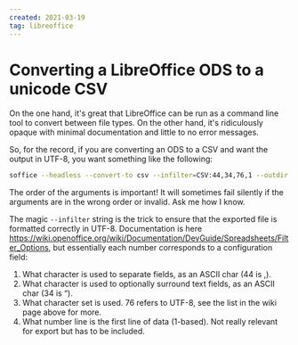 ```yaml
---
created: 2021-03-19
tag: libreoffice
---
```

# Converting a LibreOffice ODS to a unicode CSV

On the one hand, it's great that LibreOffice can be run as a command line tool to
convert between file types. On the other hand, it's ridiculously opaque with minimal
documentation and little to no error messages.

So, for the record, if you are converting an ODS to a CSV and want the output in UTF-8,
you want something like the following:

```bash
soffice --headless --convert-to csv --infilter=CSV:44,34,76,1 --outdir "stuff" "blargh.ods"
```

The order of the arguments is important! It will sometimes fail silently if the
arguments are in the wrong order or invalid. Ask me how I know.

The magic `--infilter` string is the trick to ensure that the exported file is formatted
correctly in UTF-8. Documentation is here
<https://wiki.openoffice.org/wiki/Documentation/DevGuide/Spreadsheets/Filter_Options>,
but essentially each number corresponds to a configuration field:

1. What character is used to separate fields, as an ASCII char (44 is ,).
2. What character is used to optionally surround text fields, as an ASCII char
   (34 is “).
3. What character set is used. 76 refers to UTF-8, see the list in the wiki page above
   for more.
4. What number line is the first line of data (1-based). Not really relevant for export
   but has to be included.
